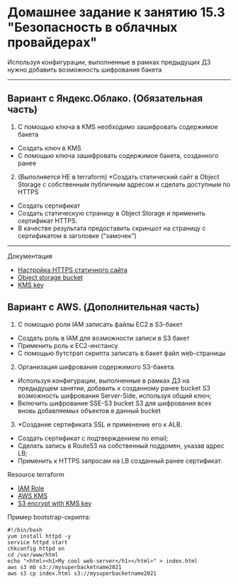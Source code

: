 # Домашнее задание к занятию 15.3 "Безопасность в облачных провайдерах"
Используя конфигурации, выполненные в рамках предыдущих ДЗ нужно добавить возможность шифрования бакета

---
## Вариант с Яндекс.Облако. (Обязательная часть)
1. С помощью ключа в KMS необходимо зашифровать содержимое бакета
- Создать ключ в KMS
- С помощью ключа зашифровать содержимое бакета, созданного ранее
2. (Выполняется НЕ в terraform) *Создать статический сайт в Object Storage c собственным публичным адресом и сделать доступным по HTTPS
- Создать сертификат
- Создать статическую страницу в Object Storage и применить сертификат HTTPS. 
- В качестве результата предоставить скриншот на страницу с сертификатом в заголовке ("замочек")
--- 
Документация
- [Настройка HTTPS статичного сайта](https://cloud.yandex.ru/docs/storage/operations/hosting/certificate)
- [Object storage bucket](https://registry.terraform.io/providers/yandex-cloud/yandex/latest/docs/resources/storage_bucket)
- [KMS key](https://registry.terraform.io/providers/yandex-cloud/yandex/latest/docs/resources/kms_symmetric_key)

## Вариант с AWS. (Дополнительная часть)

1. С помощью роли IAM записать файлы ЕС2 в S3-бакет
- Создать роль в IAM для возможности записи в S3 бакет
- Применить роль к ЕС2-инстансу
- С помощью бутстрап скрипта записать в бакет файл web-страницы
2. Организация шифрования содержимого S3-бакета.
- Используя конфигурации, выполненные в рамках ДЗ на предыдущем занятии, добавить к созданному ранее bucket S3 возможность шифрования Server-Side, используя общий ключ;
- Включить шифрование SSE-S3 bucket S3 для шифрования всех вновь добавляемых объектов в данный bucket
3. *Создание сертификата SSL и применение его к ALB.
- Создать сертификат с подтверждением по email;
- Сделать запись в Route53 на собственный поддомен, указав адрес LB;
- Применить к HTTPS запросам на LB созданный ранее сертификат.

Resource terraform
- [IAM Role](https://registry.terraform.io/providers/hashicorp/aws/latest/docs/resources/iam_role)
- [AWS KMS](https://registry.terraform.io/providers/hashicorp/aws/latest/docs/resources/kms_key)
- [S3 encrypt with KMS key](https://registry.terraform.io/providers/hashicorp/aws/latest/docs/resources/s3_bucket_object#encrypting-with-kms-key)

Пример bootstrap-скрипта:
```
#!/bin/bash
yum install httpd -y
service httpd start
chkconfig httpd on
cd /var/www/html
echo "<html><h1>My cool web-server</h1></html>" > index.html
aws s3 mb s3://mysuperbacketname2021
aws s3 cp index.html s3://mysuperbacketname2021
```


